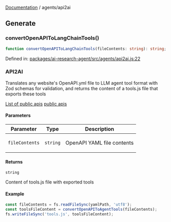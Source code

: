 [Documentation](../modules.md) / agents/api2ai

## Generate

### convertOpenAPIToLangChainTools()

```ts
function convertOpenAPIToLangChainTools(fileContents: string): string;
```

Defined in: [packages/ai-research-agent/src/agents/api2ai.js:22](https://github.com/vtempest/ai-research-agent/tree/master/packages/ai-research-agent/src/agents/api2ai.js#L22)

### API2AI 

Translates any website's OpenAPI.yml file to LLM agent tool
format with Zod schemas for validation, and returns the content
of a tools.js file that exports these tools

[List of public apis](https://github.com/public-apis/public-apis)
[public apis](https://publicapis.dev/category/business)

#### Parameters

<table>
<thead>
<tr>
<th>Parameter</th>
<th>Type</th>
<th>Description</th>
</tr>
</thead>
<tbody>
<tr>
<td>

`fileContents`

</td>
<td>

`string`

</td>
<td>

OpenAPI YAML file contents

</td>
</tr>
</tbody>
</table>

#### Returns

`string`

Content of tools.js file with exported tools

#### Example

```ts
const fileContents = fs.readFileSync(yamlPath, 'utf8');
const toolsFileContent = convertOpenAPIToAgentTools(fileContents);
fs.writeFileSync('tools.js', toolsFileContent);
```
